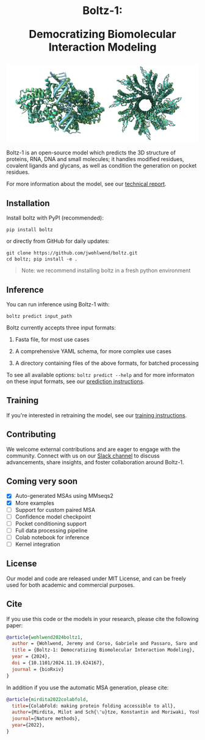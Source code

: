 <h1 align="center">Boltz-1:

Democratizing Biomolecular Interaction Modeling
</h1>

![](docs/boltz1_pred_figure.png)

Boltz-1 is an open-source model which predicts the 3D structure of proteins, RNA, DNA and small molecules; it handles modified residues, covalent ligands and glycans, as well as condition the generation on pocket residues. 

For more information about the model, see our [technical report](https://doi.org/10.1101/2024.11.19.624167).

## Installation
Install boltz with PyPI (recommended):

```
pip install boltz
```

or directly from GitHub for daily updates:

```
git clone https://github.com/jwohlwend/boltz.git
cd boltz; pip install -e .
```
> Note: we recommend installing boltz in a fresh python environment

## Inference

You can run inference using Boltz-1 with:

```
boltz predict input_path
```

Boltz currently accepts three input formats:

1. Fasta file, for most use cases

2. A comprehensive YAML schema, for more complex use cases

3. A directory containing files of the above formats, for batched processing

To see all available options: `boltz predict --help` and for more informaton on these input formats, see our [prediction instructions](docs/prediction.md).

## Training

If you're interested in retraining the model, see our [training instructions](docs/training.md).

## Contributing

We welcome external contributions and are eager to engage with the community. Connect with us on our [Slack channel](https://join.slack.com/t/boltz-community/shared_invite/zt-2uexwkemv-Tqt9E747hVkE0VOWlgOcIw) to discuss advancements, share insights, and foster collaboration around Boltz-1.

## Coming very soon

- [x] Auto-generated MSAs using MMseqs2
- [x] More examples
- [ ] Support for custom paired MSA
- [ ] Confidence model checkpoint
- [ ] Pocket conditioning support
- [ ] Full data processing pipeline
- [ ] Colab notebook for inference
- [ ] Kernel integration

## License

Our model and code are released under MIT License, and can be freely used for both academic and commercial purposes.


## Cite

If you use this code or the models in your research, please cite the following paper:

```bibtex
@article{wohlwend2024boltz1,
  author = {Wohlwend, Jeremy and Corso, Gabriele and Passaro, Saro and Reveiz, Mateo and Leidal, Ken and Swiderski, Wojtek and Portnoi, Tally and Chinn, Itamar and Silterra, Jacob and Jaakkola, Tommi and Barzilay, Regina},
  title = {Boltz-1: Democratizing Biomolecular Interaction Modeling},
  year = {2024},
  doi = {10.1101/2024.11.19.624167},
  journal = {bioRxiv}
}
```

In addition if you use the automatic MSA generation, please cite:

```bibtex
@article{mirdita2022colabfold,
  title={ColabFold: making protein folding accessible to all},
  author={Mirdita, Milot and Sch{\"u}tze, Konstantin and Moriwaki, Yoshitaka and Heo, Lim and Ovchinnikov, Sergey and Steinegger, Martin},
  journal={Nature methods},
  year={2022},
}
```
